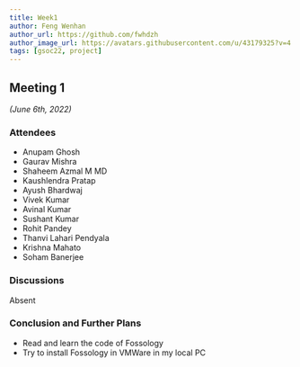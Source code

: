 ```yaml
---
title: Week1
author: Feng Wenhan
author_url: https://github.com/fwhdzh
author_image_url: https://avatars.githubusercontent.com/u/43179325?v=4
tags: [gsoc22, project]
---
```


<!--
SPDX-License-Identifier: CC-BY-SA-4.0

SPDX-FileCopyrightText: 2022 Feng Wenhan <fwhdzh@gmail.com>
-->

## Meeting 1
*(June 6th, 2022)*

<!--truncate-->

### Attendees

- Anupam Ghosh
- Gaurav Mishra
- Shaheem Azmal M MD
- Kaushlendra Pratap
- Ayush Bhardwaj
- Vivek Kumar
- Avinal Kumar
- Sushant Kumar
- Rohit Pandey
- Thanvi Lahari Pendyala
- Krishna Mahato
- Soham Banerjee

### Discussions

Absent

### Conclusion and Further Plans

- Read and learn the code of Fossology
- Try to install Fossology in VMWare in my local PC

